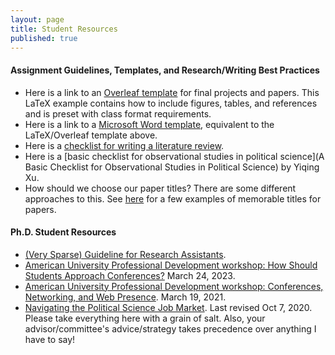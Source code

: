 ```yaml
---
layout: page
title: Student Resources
published: true
---
```


#### Assignment Guidelines, Templates, and Research/Writing Best Practices

* Here is a link to an [Overleaf template](https://www.overleaf.com/read/mbzvbbjswfbw) for final projects and papers. This LaTeX example contains how to include figures, tables, and references and is preset with class format requirements. 
* Here is a link to a [Microsoft Word template](https://www.dropbox.com/scl/fi/4une8k0qs7hlcsayfnnvx?raw=1&rlkey=3c60hx7imln9y4x5uvwj4j658), equivalent to the LaTeX/Overleaf template above.
* Here is a [checklist for writing a literature review](https://www.dropbox.com/s/nol8hc9unx6sr8f/lit-review-checklist.pdf?raw=1).
* Here is a [basic checklist for observational studies in political science](A Basic Checklist for Observational Studies in Political Science) by Yiqing Xu. 
* How should we choose our paper titles? There are some different approaches to this. See [here](https://sysilviakim.com/2023-02-24-fun-paper-titles-in-social-sciences/) for a few examples of memorable titles for papers.

#### Ph.D. Student Resources

- [(Very Sparse) Guideline for Research Assistants](https://www.dropbox.com/s/qs0bhufxj3vizja/ra-guideline.pdf?raw=1).
- [American University Professional Development workshop: How Should Students Approach Conferences?](https://www.dropbox.com/s/tg91siqltadeuj8/au-professional-development-workshop-2023.pdf?raw=1) March 24, 2023.
- [American University Professional Development workshop: Conferences, Networking, and Web Presence](https://www.dropbox.com/s/rv7elsjq5pfysxs/au-professional-development-workshop.pdf?raw=1). March 19, 2021.
- [Navigating the Political Science Job Market](https://tinyurl.com/y3wcrzsg). Last revised Oct 7, 2020. Please take everything here with a grain of salt. Also, your advisor/committee's advice/strategy takes precedence over anything I have to say!
